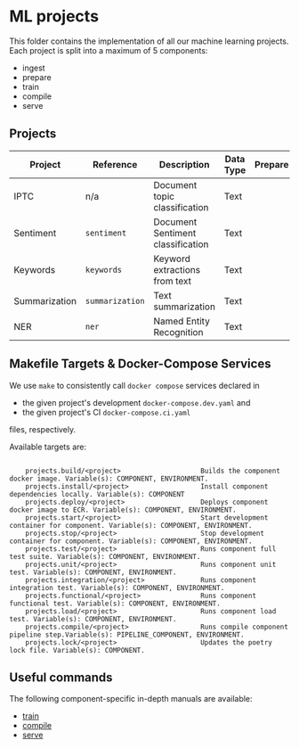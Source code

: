 # ML projects

This folder contains the implementation of all our machine learning projects. Each project is split
 into a maximum of 5 components:

- ingest
- prepare
- train
- compile
- serve

## Projects

| Project       | Reference       | Description                       | Data Type | Prepare | Train | Compile | Serve |     |
| ------------- | --------------- | --------------------------------- | --------- | ------- | ----- | ------- | ----- | --- |
| IPTC          | n/a             | Document topic classification     | Text      |         |       |         |       |     |
| Sentiment     | `sentiment`     | Document Sentiment classification | Text      |         |       |    x    |       |     |
| Keywords      | `keywords`      | Keyword extractions from text     | Text      |         |   x   |    x    |   x   | x   |
| Summarization | `summarization` | Text summarization                | Text      |         |       |         |       | x   |
| NER           | `ner`           | Named Entity Recognition          | Text      |         |  n/a  |   n/a   |   x   | x   |


## Makefile Targets & Docker-Compose Services

We use `make` to consistently call `docker compose` services declared in
- the given project's development `docker-compose.dev.yaml` and
- the given project's CI `docker-compose.ci.yaml`

files, respectively.

Available targets are:

```text

    projects.build/<project>                    Builds the component docker image. Variable(s): COMPONENT, ENVIRONMENT.
    projects.install/<project>                  Install component dependencies locally. Variable(s): COMPONENT
    projects.deploy/<project>                   Deploys component docker image to ECR. Variable(s): COMPONENT, ENVIRONMENT.
    projects.start/<project>                    Start development container for component. Variable(s): COMPONENT, ENVIRONMENT.
    projects.stop/<project>                     Stop development container for component. Variable(s): COMPONENT, ENVIRONMENT.
    projects.test/<project>                     Runs component full test suite. Variable(s): COMPONENT, ENVIRONMENT.
    projects.unit/<project>                     Runs component unit test. Variable(s): COMPONENT, ENVIRONMENT.
    projects.integration/<project>              Runs component integration test. Variable(s): COMPONENT, ENVIRONMENT.
    projects.functional/<project>               Runs component functional test. Variable(s): COMPONENT, ENVIRONMENT.
    projects.load/<project>                     Runs component load test. Variable(s): COMPONENT, ENVIRONMENT.
    projects.compile/<project>                  Runs compile component pipeline step.Variable(s): PIPELINE_COMPONENT, ENVIRONMENT.
    projects.lock/<project>                     Updates the poetry lock file. Variable(s): COMPONENT.

```

## Useful commands

The following component-specific in-depth manuals are available:
- [train](./manuals/01_train.md)
- [compile](./manuals/02_compile.md)
- [serve](./manuals/03_serve.md)
